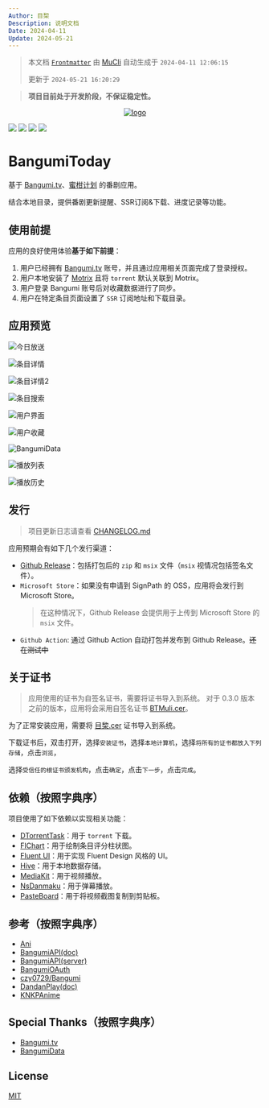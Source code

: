 ```yaml
---
Author: 目棃
Description: 说明文档
Date: 2024-04-11
Update: 2024-05-21
---
```


> 本文档 [`Frontmatter`](https://github.com/BTMuli/MuCli#Frontmatter) 由 [MuCli](https://github.com/BTMuli/Mucli) 自动生成于 `2024-04-11 12:06:15`
>
> 更新于 `2024-05-21 16:20:29`

> **项目目前处于开发阶段，不保证稳定性。**

<div style="width:100%;display:flex;justify-content:center;align-items:center;margin:0 auto">
    <a href="./assets/images/logo.png">
      <img src="https://s2.loli.net/2024/04/18/xe7bEKiQMBCtPZo.png" alt="logo">
    </a>
</div>

[![](https://img.shields.io/github/license/BTMuli/BangumiToday)](./LICENSE)
[![](https://img.shields.io/github/v/release/BTMuli/BangumiToday)](https://github.com/BTMuli/BangumiToday/releases/latest)
[![](https://img.shields.io/github/last-commit/BTMuli/BangumiToday)](https://github.com/BTMuli/BangumiToday/commits/master/)
[![](https://img.shields.io/github/commits-since/BTMuli/BangumiToday/latest)](https://github.com/BTMuli/BangumiToday/commits/master/)

# BangumiToday

基于 [Bangumi.tv](https://bangumi.tv)、[蜜柑计划](https://mikanani.hacgn.fun/) 的番剧应用。

结合本地目录，提供番剧更新提醒、SSR订阅&下载、进度记录等功能。

## 使用前提

应用的良好使用体验**基于如下前提**：

1. 用户已经拥有 [Bangumi.tv](https://bangumi.tv) 账号，并且通过应用相关页面完成了登录授权。
2. 用户本地安装了 [Motrix](https://motrix.app/) 且将 `torrent` 默认关联到 Motrix。
3. 用户登录 Bangumi 账号后对收藏数据进行了同步。
4. 用户在特定条目页面设置了 `SSR` 订阅地址和下载目录。

## 应用预览

![今日放送](./screenshots/calendar.png)

![条目详情](./screenshots/subjectDetail.png)

![条目详情2](./screenshots/subjectDetail2.png)

![条目搜索](./screenshots/subjectSearch.png)

![用户界面](./screenshots/userInfo.png)

![用户收藏](./screenshots/userCollection.png)

![BangumiData](./screenshots/bangumiData.png)

![播放列表](./screenshots/playList.png)

![播放历史](./screenshots/playHistory.png)

## 发行

> 项目更新日志请查看 [CHANGELOG.md](./CHANGELOG.md)

应用预期会有如下几个发行渠道：

- [Github Release](https://github.com/BTMuli/BangumiToday/releases)：包括打包后的 `zip` 和 `msix` 文件（`msix` 视情况包括签名文件）。
- `Microsoft Store`：如果没有申请到 SignPath 的 OSS，应用将会发行到 Microsoft Store。
  > 在这种情况下，Github Release 会提供用于上传到 Microsoft Store 的 `msix` 文件。
- `Github Action`: 通过 Github Action 自动打包并发布到 Github Release。~~还在测试中~~

## 关于证书

> 应用使用的证书为自签名证书，需要将证书导入到系统。
> 对于 0.3.0 版本之前的版本，应用将会采用自签名证书 [BTMuli.cer](./BTMuli.cer)。

为了正常安装应用，需要将 [目棃.cer](./目棃.cer) 证书导入到系统。

下载证书后，双击打开，选择`安装证书`，选择`本地计算机`，选择`将所有的证书都放入下列存储`，点击`浏览`，

选择`受信任的根证书颁发机构`，点击`确定`，点击`下一步`，点击`完成`。

## 依赖（按照字典序）

项目使用了如下依赖以实现相关功能：

- [DTorrentTask](https://github.com/moham96/dtorrent_task)：用于 `torrent` 下载。
- [FlChart](https://app.flchart.dev/)：用于绘制条目评分柱状图。
- [Fluent UI](https://bdlukaa.github.io/fluent_ui/)：用于实现 Fluent Design 风格的 UI。
- [Hive](https://github.com/isar/hive)：用于本地数据存储。
- [MediaKit](https://github.com/media-kit/media-kit)：用于视频播放。
- [NsDanmaku](https://github.com/xiaoyaocz/flutter_ns_danmaku)：用于弹幕播放。
- [PasteBoard](https://pub.dev/packages/pasteboard)：用于将视频截图复制到剪贴板。

## 参考（按照字典序）

- [Ani](https://github.com/open-ani/ani)
- [BangumiAPI(doc)](https://bangumi.github.io/api/)
- [BangumiAPI(server)](https://github.com/bangumi/server)
- [BangumiOAuth](https://github.com/bangumi/api/blob/master/docs-raw/How-to-Auth.md)
- [czy0729/Bangumi](https://github.com/czy0729/Bangumi)
- [DandanPlay(doc)](https://github.com/kaedei/dandanplay-libraryindex/blob/master/api/OpenPlatform.md)
- [KNKPAnime](https://github.com/KNKPA/KNKPAnime)

## Special Thanks（按照字典序）

- [Bangumi.tv](https://bangumi.tv)
- [BangumiData](https://github.com/bangumi-data/bangumi-data)

## License

[MIT](LICENSE)
